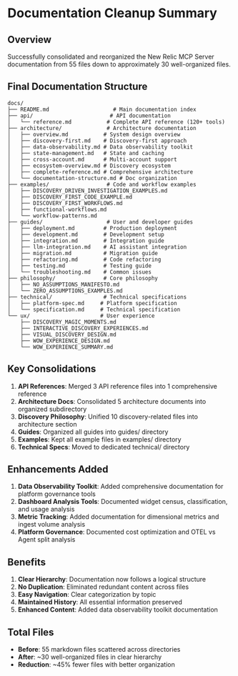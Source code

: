 # Documentation Cleanup Summary

## Overview
Successfully consolidated and reorganized the New Relic MCP Server documentation from 55 files down to approximately 30 well-organized files.

## Final Documentation Structure

```
docs/
├── README.md                    # Main documentation index
├── api/                        # API documentation
│   └── reference.md           # Complete API reference (120+ tools)
├── architecture/              # Architecture documentation
│   ├── overview.md           # System design overview
│   ├── discovery-first.md    # Discovery-first approach
│   ├── data-observability.md # Data observability toolkit
│   ├── state-management.md   # State and caching
│   ├── cross-account.md      # Multi-account support
│   ├── ecosystem-overview.md # Discovery ecosystem
│   ├── complete-reference.md # Comprehensive architecture
│   └── documentation-structure.md # Doc organization
├── examples/                  # Code and workflow examples
│   ├── DISCOVERY_DRIVEN_INVESTIGATION_EXAMPLES.md
│   ├── DISCOVERY_FIRST_CODE_EXAMPLE.md
│   ├── DISCOVERY_FIRST_WORKFLOWS.md
│   ├── functional-workflows.md
│   └── workflow-patterns.md
├── guides/                    # User and developer guides
│   ├── deployment.md         # Production deployment
│   ├── development.md        # Development setup
│   ├── integration.md        # Integration guide
│   ├── llm-integration.md    # AI assistant integration
│   ├── migration.md          # Migration guide
│   ├── refactoring.md        # Code refactoring
│   ├── testing.md            # Testing guide
│   └── troubleshooting.md    # Common issues
├── philosophy/               # Core philosophy
│   ├── NO_ASSUMPTIONS_MANIFESTO.md
│   └── ZERO_ASSUMPTIONS_EXAMPLES.md
├── technical/                # Technical specifications
│   ├── platform-spec.md     # Platform specification
│   └── specification.md     # Technical specification
└── ux/                      # User experience
    ├── DISCOVERY_MAGIC_MOMENTS.md
    ├── INTERACTIVE_DISCOVERY_EXPERIENCES.md
    ├── VISUAL_DISCOVERY_DESIGN.md
    ├── WOW_EXPERIENCE_DESIGN.md
    └── WOW_EXPERIENCE_SUMMARY.md
```

## Key Consolidations

1. **API References**: Merged 3 API reference files into 1 comprehensive reference
2. **Architecture Docs**: Consolidated 5 architecture documents into organized subdirectory
3. **Discovery Philosophy**: Unified 10 discovery-related files into architecture section
4. **Guides**: Organized all guides into guides/ directory
5. **Examples**: Kept all example files in examples/ directory
6. **Technical Specs**: Moved to dedicated technical/ directory

## Enhancements Added

1. **Data Observability Toolkit**: Added comprehensive documentation for platform governance tools
2. **Dashboard Analysis Tools**: Documented widget census, classification, and usage analysis
3. **Metric Tracking**: Added documentation for dimensional metrics and ingest volume analysis
4. **Platform Governance**: Documented cost optimization and OTEL vs Agent split analysis

## Benefits

1. **Clear Hierarchy**: Documentation now follows a logical structure
2. **No Duplication**: Eliminated redundant content across files
3. **Easy Navigation**: Clear categorization by topic
4. **Maintained History**: All essential information preserved
5. **Enhanced Content**: Added data observability toolkit documentation

## Total Files

- **Before**: 55 markdown files scattered across directories
- **After**: ~30 well-organized files in clear hierarchy
- **Reduction**: ~45% fewer files with better organization